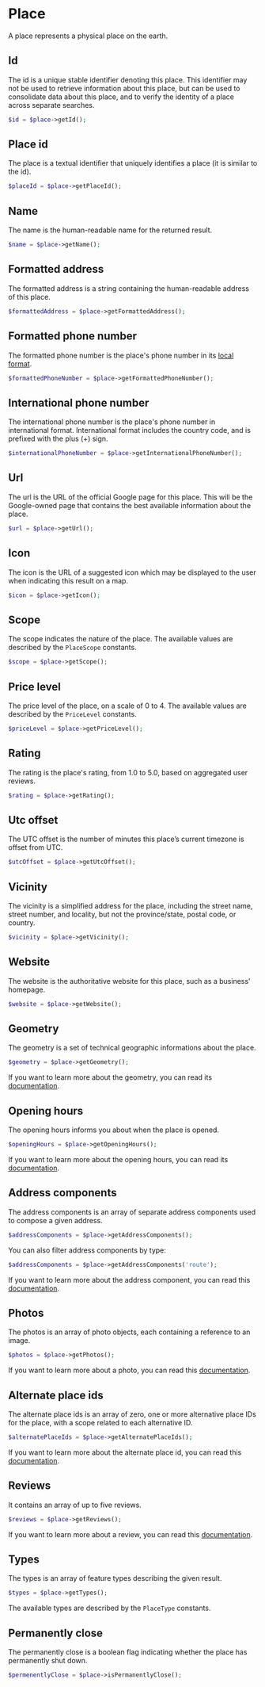 # Place
 
A place represents a physical place on the earth.

## Id

The id is a unique stable identifier denoting this place. This identifier may not be used to retrieve information 
about this place, but can be used to consolidate data about this place, and to verify the identity of a place across 
separate searches.

``` php
$id = $place->getId();
```

## Place id

The place is a textual identifier that uniquely identifies a place (it is similar to the id).

``` php
$placeId = $place->getPlaceId();
```

## Name

The name is the human-readable name for the returned result.

``` php
$name = $place->getName();
```

## Formatted address

The formatted address is a string containing the human-readable address of this place.

``` php
$formattedAddress = $place->getFormattedAddress();
```

## Formatted phone number

The formatted phone number is the place's phone number in its 
[local format](https://en.wikipedia.org/wiki/Local_conventions_for_writing_telephone_numbers).

``` php
$formattedPhoneNumber = $place->getFormattedPhoneNumber();
```

## International phone number

The international phone number is the place's phone number in international format. International format includes the 
country code, and is prefixed with the plus (+) sign.

``` php
$internationalPhoneNumber = $place->getInternationalPhoneNumber();
```

## Url

The url is the URL of the official Google page for this place. This will be the Google-owned page that contains the 
best available information about the place.

``` php
$url = $place->getUrl();
```

## Icon

The icon is the URL of a suggested icon which may be displayed to the user when indicating this result on a map.

``` php
$icon = $place->getIcon();
```

## Scope

The scope indicates the nature of the place. The available values are described by the `PlaceScope` constants.

``` php
$scope = $place->getScope();
```

## Price level

The price level of the place, on a scale of 0 to 4. The available values are described by the `PriceLevel` constants.
 
``` php
$priceLevel = $place->getPriceLevel();
```

## Rating

The rating is the place's rating, from 1.0 to 5.0, based on aggregated user reviews.

``` php
$rating = $place->getRating();
```

## Utc offset

The UTC offset is the number of minutes this place’s current timezone is offset from UTC.

``` php
$utcOffset = $place->getUtcOffset();
```

## Vicinity

The vicinity is a simplified address for the place, including the street name, street number, and locality, but not the 
province/state, postal code, or country.

``` php
$vicinity = $place->getVicinity();
```

## Website

The website is the authoritative website for this place, such as a business' homepage.

``` php
$website = $place->getWebsite();
```

## Geometry

The geometry is a set of technical geographic informations about the place.

``` php
$geometry = $place->getGeometry();
```

If you want to learn more about the geometry, you can read its [documentation](/doc/service/base/geometry.md).

## Opening hours

The opening hours informs you about when the place is opened.

``` php
$openingHours = $place->getOpeningHours();
```

If you want to learn more about the opening hours, you can read its 
[documentation](/doc/service/place/base/opening_hours.md).

## Address components

The address components is an array of separate address components used to compose a given address.

``` php
$addressComponents = $place->getAddressComponents();
```

You can also filter address components by type:

``` php
$addressComponents = $place->getAddressComponents('route');
```

If you want to learn more about the address component, you can read this 
[documentation](/doc/service/base/address_component.md).

## Photos

The photos is an array of photo objects, each containing a reference to an image.

``` php
$photos = $place->getPhotos();
```

If you want to learn more about a photo, you can read this [documentation](/doc/service/place/photo.md).

## Alternate place ids

The alternate place ids is an array of zero, one or more alternative place IDs for the place, with a scope related to 
each alternative ID.

``` php
$alternatePlaceIds = $place->getAlternatePlaceIds();
```

If you want to learn more about the alternate place id, you can read this 
[documentation](/doc/service/place/base/alternate_place_id.md).

## Reviews

It contains an array of up to five reviews.

``` php
$reviews = $place->getReviews();
```

If you want to learn more about a review, you can read this [documentation](/doc/service/place/base/review.md).

## Types

The types is an array of feature types describing the given result.

``` php
$types = $place->getTypes();
```

The available types are described by the `PlaceType` constants.

## Permanently close

The permanently close is a boolean flag indicating whether the place has permanently shut down.

``` php
$permenentlyClose = $place->isPermanentlyClose();
```
